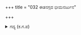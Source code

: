 +++
title = "032 ಈತನಗ್ಗದ ಭೀಮನರ್ಜುನ"

+++

<details><summary>ಗದ್ಯ (ಕ.ಗ.ಪ) </summary>

32. "ಈತನು ಶ್ರೇಷ್ಠನಾದ ಭೀಮ, ಈತನು ಅರ್ಜುನ, ನಕುಲ ಸಹದೇವರೆಂಬುವರು ಇವರುಗಳು. ನಮಗಿಂತಲೂ ಚಿಕ್ಕವರು ನಾವು ಪಾಂಡವರು ನಮ್ಮೈವರಿಗೆ ತಾಯಿ, ಜಗತ್ತಿನಲ್ಲಿ ಕೀರ್ತಿವಂತಳಾದ ಕುಂತೀದೇವಿ. ಈ ತಳೋದರಿ ಇಂದು ನಮ್ಮೈವರಿಗೂ ವಧುವಾದಳು" ಎಂದು ಧರ್ಮರಾಜನು ತಮ್ಮ ಪರಿಚಯ ಮಾಡಿಕೊಂಡನು.
</details>
